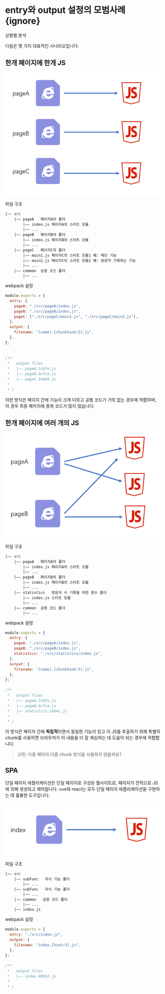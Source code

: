 # entry와 output 설정의 모범사례 {ignore}

상황별 분석

다음은 몇 가지 대표적인 시나리오입니다.

## 한개 페이지에 한개 JS

![](assets/2020-01-10-12-00-28.png)

파일 구조

```
|—— src
    |—— pageA   페이지A의 폴더
        |—— index.js 페이지A의 스타트 모듈
        |—— ...
    |—— pageB   페이지B의 폴더
        |—— index.js 페이지B의 스타트 모듈
        |—— ...
    |—— pageC   페이지C의 폴더
        |—— main1.js 페이지C의 스타트 모듈1 예: 메인 기능
        |—— main2.js 페이지C의 스타트 모듈2 예: 방문자 기록하는 기능
        |—— ...
    |—— common  공용 코드 폴더
        |—— ...
```

webpack 설정

```js
module.exports = {
  entry: {
    pageA: "./src/pageA/index.js",
    pageB: "./src/pageB/index.js",
    pageC: ["./src/pageC/main1.js", "./src/pageC/main2.js"],
  },
  output: {
    filename: "[name].[chunkhash:5].js",
  },
};


/**
 *   output files
 *   |—— pageA.1cbfe.js
 *   |—— pageB.bcfca.js
 *   |—— pageC.14469.js
 *
 * /
```

이런 방식은 페이지 간에 기능이 크게 다르고 공통 코드가 거의 없는 경우에 적합하며, 이 경우 최종 패키지에 중복 코드가 많지 않습니다.

## 한개 페이지에 여러 개의 JS

![](assets/2020-01-10-12-38-03.png)

파일 구조

```
|—— src
    |—— pageA   페이지A의 폴더
        |—— index.js 페이지A의 스타트 모듈
        |—— ...
    |—— pageB   페이지B의 폴더
        |—— index.js 페이지B의 스타트 모듈
        |—— ...
    |—— statistics   방문자 수 기록을 위한 함수 폴더
        |—— index.js 스타트 모듈
        |—— ...
    |—— common  공용 코드 폴더
        |—— ...
```

webpack 설정

```js
module.exports = {
  entry: {
    pageA: "./src/pageA/index.js",
    pageB: "./src/pageB/index.js",
    statistics: "./src/statistics/index.js",
  },
  output: {
    filename: "[name].[chunkhash:5].js",
  },
};

/**
 *   output files
 *   |—— pageA.1cbfe.js
 *   |—— pageB.bcfca.js
 *   |—— statistics.cb84c.js
 *
 * /
```

이 방식은 페이지 간에 **독립적**이면서 동일한 기능이 있고 이 JS를 추출하기 위해 특별히 chunk를 사용하면 브라우저가 이 내용을 더 잘 캐싱하는 데 도움이 되는 경우에 적합합니다.

> 고민: 다중 페이지 다중 chunk 방식을 사용하지 않을까요?

## SPA

단일 페이지 애플리케이션은 단일 페이지로 구성된 웹사이트로, 페이지가 전적으로 JS에 의해 생성되고 제어됩니다. vue와 react는 모두 단일 페이지 애플리케이션을 구현하는 데 훌륭한 도구입니다.

![](assets/2020-01-10-12-44-13.png)

파일 구조

```
|—— src
    |—— subFunc   자식 기능 폴더
        |—— ...
    |—— subFunc   자식 기능 폴더
        |—— ...
    |—— common   공용 코드 폴더
        |—— ...
    |—— index.js
```

webpack 설정

```js
module.exports = {
  entry: "./src/index.js",
  output: {
    filename: "index.[hash:5].js",
  },
};

/**
 *   output files
 *   |—— index.80b32.js
 *
 * /
```

